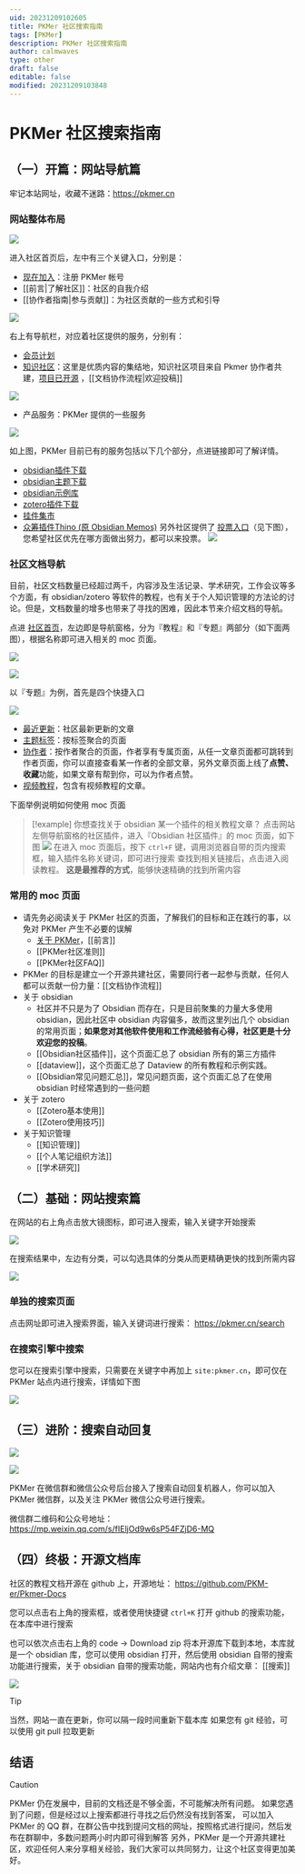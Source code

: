 ```yaml
---
uid: 20231209102605
title: PKMer 社区搜索指南
tags: [PKMer]
description: PKMer 社区搜索指南
author: calmwaves
type: other
draft: false
editable: false
modified: 20231209103848
---
```


# PKMer 社区搜索指南

## （一）开篇：网站导航篇

牢记本站网址，收藏不迷路：<https://pkmer.cn>

### 网站整体布局

![](https://cdn.pkmer.cn/images/cd1268e0b7872d71e42d367eac843e7f.png!pkmer)

进入社区首页后，左中有三个关键入口，分别是：

- [现在加入](https://pkmer.cn/products/price/)：注册 PKMer 帐号
- [[前言|了解社区]]：社区的自我介绍
- [[协作者指南|参与贡献]]：为社区贡献的一些方式和引导

![](https://cdn.pkmer.cn/images/d94f8bca06d472c1ed1fb2b4fa63e0cc.png!pkmer)

右上有导航栏，对应着社区提供的服务，分别有：

- [会员计划](https://pkmer.cn/products/price)
- [知识社区](https://pkmer.cn/page/)：这里是优质内容的集结地，知识社区项目来自 Pkmer 协作者共建，[项目已开源](https://github.com/PKM-er/Pkmer-Docs) ，[[文档协作流程|欢迎投稿]]

![](https://cdn.pkmer.cn/images/3874536d4a1475bc19fa370c0ff3f155.png!pkmer)

- 产品服务：PKMer 提供的一些服务

![](https://cdn.pkmer.cn/images/9b55d399cf48cc2d93788b4186b63090.png!pkmer)

如上图，PKMer 目前已有的服务包括以下几个部分，点进链接即可了解详情。

- [obsidian插件下载](https://pkmer.cn/products/plugin/pluginMarket/)
- [obsidian主题下载](https://pkmer.cn/products/theme/themeMarket/)
- [obsidian示例库](https://pkmer.cn/products/englishVault/)
- [zotero插件下载](https://pkmer.cn/products/zotero/zoteroMarket/)
- [挂件集市](https://pkmer.cn/products/widget/widgetMarket/)
- [众筹插件Thino (原 Obsidian Memos)](https://pkmer.cn/products/productDetails/)
另外社区提供了 [投票入口](https://pkmer.cn/products/poll/)（见下图），您希望社区优先在哪方面做出努力，都可以来投票。
![](https://cdn.pkmer.cn/images/432b47df6665eaf492746da6061a5ff5.png!pkmer)

### 社区文档导航

目前，社区文档数量已经超过两千，内容涉及生活记录、学术研究，工作会议等多个方面，有 obsidian/zotero 等软件的教程，也有关于个人知识管理的方法论的讨论。但是，文档数量的增多也带来了寻找的困难，因此本节来介绍文档的导航。

点进 [社区首页](https://pkmer.cn/page/)，左边即是导航窗格，分为『教程』和『专题』两部分（如下面两图），根据名称即可进入相关的 moc 页面。

![](https://cdn.pkmer.cn/images/39754546bb885c498a7b8b86f4cd8c14.png!pkmer)

![](https://cdn.pkmer.cn/images/ee4a43c675a0bf752b3b09a3cad21546.png!pkmer)

以『专题』为例，首先是四个快捷入口

![](https://cdn.pkmer.cn/images/492a5f7d9b086d975b5d36a94116e894.png!pkmer)

- [最近更新](https://pkmer.cn/page/1/)：社区最新更新的文章
- [主题标签](https://pkmer.cn/page/tags/)：按标签聚合的页面
- [协作者](https://pkmer.cn/page/authors/)：按作者聚合的页面，作者享有专属页面，从任一文章页面都可跳转到作者页面，你可以直接查看某一作者的全部文章，另外文章页面上线了**点赞、收藏**功能，如果文章有帮到你，可以为作者点赞。
- [视频教程](https://pkmer.cn/page/video/1/)，包含有视频教程的文章。

下面举例说明如何使用 moc 页面

> [!example] 你想查找关于 obsidian 某一个插件的相关教程文章？
> 点击网站左侧导航窗格的社区插件，进入『Obsidian 社区插件』的 moc 页面，如下图
> ![](https://cdn.pkmer.cn/images/bfab5be75773a2601bf588e4975a2975.png!pkmer)
> 在进入 moc 页面后，按下 `ctrl+F` 键，调用浏览器自带的页内搜索框，输入插件名称关键词，即可进行搜索
> 查找到相关链接后，点击进入阅读教程。
> **这是最推荐的方式**，能够快速精确的找到所需内容

### 常用的 moc 页面

- 请先务必阅读关于 PKMer 社区的页面，了解我们的目标和正在践行的事，以免对 PKMer 产生不必要的误解
	- [关于 PKMer](https://pkmer.cn/about)，[[前言]]
	- [[PKMer社区准则]]
	- [[PKMer社区FAQ]]
- PKMer 的目标是建立一个开源共建社区，需要同行者一起参与贡献，任何人都可以贡献一份力量：[[文档协作流程]]
- 关于 obsidian
	- 社区并不只是为了 Obsidian 而存在，只是目前聚集的力量大多使用 obsidian，因此社区中 obsidian 内容偏多，故而这里列出几个 obsidian 的常用页面；**如果您对其他软件使用和工作流经验有心得，社区更是十分欢迎您的投稿**。
	- [[Obsidian社区插件]]，这个页面汇总了 obsidian 所有的第三方插件
	- [[dataview]]，这个页面汇总了 Dataview 的所有教程和示例实践。
	- [[Obsidian常见问题汇总]]，常见问题页面，这个页面汇总了在使用 obsidian 时经常遇到的一些问题
- 关于 zotero
	- [[Zotero基本使用]]
	- [[Zotero使用技巧]]
- 关于知识管理
	- [[知识管理]]
	- [[个人笔记组织方法]]
	- [[学术研究]]

## （二）基础：网站搜索篇

在网站的右上角点击放大镜图标，即可进入搜索，输入关键字开始搜索

![](https://cdn.pkmer.cn/images/2288d359a4198feb7f0c23fbf0739b15.png!pkmer)

在搜索结果中，左边有分类，可以勾选具体的分类从而更精确更快的找到所需内容

![](https://cdn.pkmer.cn/images/0050f8ba40e50361e153d4d02482087f.png!pkmer)

### 单独的搜索页面

点击网址即可进入搜索界面，输入关键词进行搜索： <https://pkmer.cn/search>

### 在搜索引擎中搜索

您可以在搜索引擎中搜索，只需要在关键字中再加上 `site:pkmer.cn`，即可仅在 PKMer 站点内进行搜索，详情如下图

![](https://cdn.pkmer.cn/images/a0056d6764e32a40e151efe24a94f28c.png!pkmer)

## （三）进阶：搜索自动回复

![](https://cdn.pkmer.cn/images/7f62946e00ad8189505d23ea360917fe.png!pkmer)

![](https://cdn.pkmer.cn/images/cc02e83ab3b896beed25a4eb8778cd44.jpg!pkmer)

PKMer 在微信群和微信公众号后台接入了搜索自动回复机器人，你可以加入 PKMer 微信群，以及关注 PKMer 微信公众号进行搜索。

微信群二维码和公众号地址： <https://mp.weixin.qq.com/s/fIEljOd9w6sP54FZjD6-MQ>

## （四）终极：开源文档库

社区的教程文档开源在 github 上，开源地址： <https://github.com/PKM-er/Pkmer-Docs>

您可以点击右上角的搜索框，或者使用快捷键 `ctrl+K` 打开 github 的搜索功能，在本库中进行搜索

也可以依次点击右上角的 code → Download zip 将本开源库下载到本地，本库就是一个 obsidian 库，您可以使用 obsidian 打开，然后使用 obsidian 自带的搜索功能进行搜索，关于 obsidian 自带的搜索功能，网站内也有介绍文章： [[搜索]]

![](https://cdn.pkmer.cn/images/631b560949c34c89e98f83b9d5fd5ba6.png!pkmer)

> [!tip]
> 当然，网站一直在更新，你可以隔一段时间重新下载本库
> 如果您有 git 经验，可以使用 git pull 拉取更新

## 结语

> [!caution]
> PKMer 仍在发展中，目前的文档还是不够全面，不可能解决所有问题。
> 如果您遇到了问题，但是经过以上搜索都进行寻找之后仍然没有找到答案，
> 可以加入 PKMer 的 QQ 群，在群公告中找到提问文档的网址，按照格式进行提问，然后发布在群聊中，多数问题两小时内即可得到解答
> 另外，PKMer 是一个开源共建社区，欢迎任何人来分享相关经验，我们大家可以共同努力，让这个社区变得更加美好。
